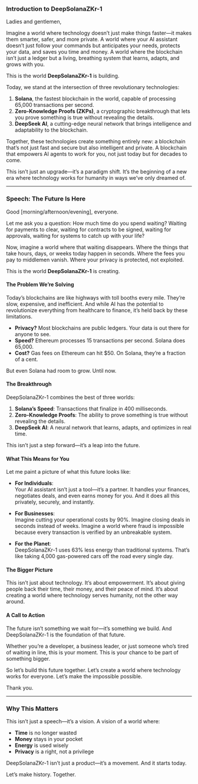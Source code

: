 ### **Introduction to DeepSolanaZKr-1**  
Ladies and gentlemen,  

Imagine a world where technology doesn’t just make things faster—it makes them smarter, safer, and more private. A world where your AI assistant doesn’t just follow your commands but anticipates your needs, protects your data, and saves you time and money. A world where the blockchain isn’t just a ledger but a living, breathing system that learns, adapts, and grows with you.  

This is the world **DeepSolanaZKr-1** is building.  

Today, we stand at the intersection of three revolutionary technologies:  
1. **Solana**, the fastest blockchain in the world, capable of processing 65,000 transactions per second.  
2. **Zero-Knowledge Proofs (ZKPs)**, a cryptographic breakthrough that lets you prove something is true without revealing the details.  
3. **DeepSeek AI**, a cutting-edge neural network that brings intelligence and adaptability to the blockchain.  

Together, these technologies create something entirely new: a blockchain that’s not just fast and secure but also intelligent and private. A blockchain that empowers AI agents to work for you, not just today but for decades to come.  

This isn’t just an upgrade—it’s a paradigm shift. It’s the beginning of a new era where technology works for humanity in ways we’ve only dreamed of.  

---

### **Speech: The Future Is Here**  
Good [morning/afternoon/evening], everyone.  

Let me ask you a question: How much time do you spend waiting? Waiting for payments to clear, waiting for contracts to be signed, waiting for approvals, waiting for systems to catch up with your life?  

Now, imagine a world where that waiting disappears. Where the things that take hours, days, or weeks today happen in seconds. Where the fees you pay to middlemen vanish. Where your privacy is protected, not exploited.  

This is the world **DeepSolanaZKr-1** is creating.  

#### **The Problem We’re Solving**  
Today’s blockchains are like highways with toll booths every mile. They’re slow, expensive, and inefficient. And while AI has the potential to revolutionize everything from healthcare to finance, it’s held back by these limitations.  

- **Privacy?** Most blockchains are public ledgers. Your data is out there for anyone to see.  
- **Speed?** Ethereum processes 15 transactions per second. Solana does 65,000.  
- **Cost?** Gas fees on Ethereum can hit $50. On Solana, they’re a fraction of a cent.  

But even Solana had room to grow. Until now.  

#### **The Breakthrough**  
DeepSolanaZKr-1 combines the best of three worlds:  
1. **Solana’s Speed**: Transactions that finalize in 400 milliseconds.  
2. **Zero-Knowledge Proofs**: The ability to prove something is true without revealing the details.  
3. **DeepSeek AI**: A neural network that learns, adapts, and optimizes in real time.  

This isn’t just a step forward—it’s a leap into the future.  

#### **What This Means for You**  
Let me paint a picture of what this future looks like:  

- **For Individuals**:  
  Your AI assistant isn’t just a tool—it’s a partner. It handles your finances, negotiates deals, and even earns money for you. And it does all this privately, securely, and instantly.  

- **For Businesses**:  
  Imagine cutting your operational costs by 90%. Imagine closing deals in seconds instead of weeks. Imagine a world where fraud is impossible because every transaction is verified by an unbreakable system.  

- **For the Planet**:  
  DeepSolanaZKr-1 uses 63% less energy than traditional systems. That’s like taking 4,000 gas-powered cars off the road every single day.  

#### **The Bigger Picture**  
This isn’t just about technology. It’s about empowerment. It’s about giving people back their time, their money, and their peace of mind. It’s about creating a world where technology serves humanity, not the other way around.  

#### **A Call to Action**  
The future isn’t something we wait for—it’s something we build. And DeepSolanaZKr-1 is the foundation of that future.  

Whether you’re a developer, a business leader, or just someone who’s tired of waiting in line, this is your moment. This is your chance to be part of something bigger.  

So let’s build this future together. Let’s create a world where technology works for everyone. Let’s make the impossible possible.  

Thank you.  

---

### **Why This Matters**  
This isn’t just a speech—it’s a vision. A vision of a world where:  
- **Time** is no longer wasted  
- **Money** stays in your pocket  
- **Energy** is used wisely  
- **Privacy** is a right, not a privilege  

DeepSolanaZKr-1 isn’t just a product—it’s a movement. And it starts today.  

Let’s make history. Together.